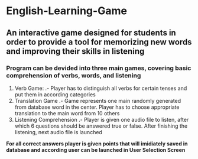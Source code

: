 # English-Learning-Game

## An interactive game designed for students in order to provide a tool for memorizing new words and improving their skills in listening

### Program can be devided into three main games, covering basic comprehension of verbs, words, and listening

1. Verb Game:
.- Player has to distinguish all verbs for certain tenses and put them in according categories
2. Translation Game
.- Game represents one main randomly generated from database word in the center. Player has to choose appropriate translation to the main word from 10 others
3. Listening Comprehension
.- Player is given one audio file to listen, after which 6 questions should be answered true or false. After finishing the listening, next audio file is launched

<b> For all correct answers player is given points that will imidiately saved in database and according user can be launched in User Selection Screen</b>
